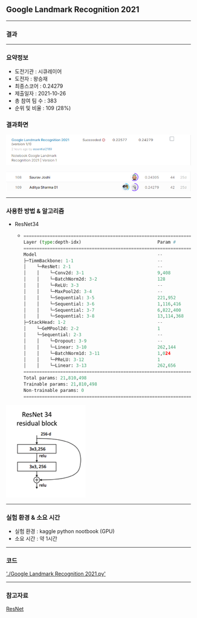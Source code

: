 ## Google Landmark Recognition 2021

------------

### 결과

----------------

### 요약정보

* 도전기관 : 시큐레이어
* 도전자 : 왕승재
* 최종스코어 : 0.24279
* 제출일자 : 2021-10-26
* 총 참여 팀 수 : 383
* 순위 및 비율 : 109 (28%)

### 결과화면

![결과](screanshot/score.png)

![결과](screanshot/leaderboard.PNG)

----------

### 사용한 방법 & 알고리즘

* ResNet34

  * ```python
    ===========================================================================
    Layer (type:depth-idx)                             Param #
    ===========================================================================
    Model                                              --
    ├─TimmBackbone: 1-1                                --
    │    └─ResNet: 2-1                                 --
    │    │    └─Conv2d: 3-1                            9,408
    │    │    └─BatchNorm2d: 3-2                       128
    │    │    └─ReLU: 3-3                              --
    │    │    └─MaxPool2d: 3-4                         --
    │    │    └─Sequential: 3-5                        221,952
    │    │    └─Sequential: 3-6                        1,116,416
    │    │    └─Sequential: 3-7                        6,822,400
    │    │    └─Sequential: 3-8                        13,114,368
    ├─StackHead: 1-2                                   --
    │    └─GeMPool2d: 2-2                              1
    │    └─Sequential: 2-3                             --
    │    │    └─Dropout: 3-9                           --
    │    │    └─Linear: 3-10                           262,144
    │    │    └─BatchNorm1d: 3-11                      1,024
    │    │    └─PReLU: 3-12                            1
    │    │    └─Linear: 3-13                           262,656
    ===========================================================================
    Total params: 21,810,498
    Trainable params: 21,810,498
    Non-trainable params: 0
    ===========================================================================
    ```

![model](screanshot/model.png)

-------------

### 실험 환경 & 소요 시간

* 실험 환경 : kaggle python nootbook (GPU)
* 소요 시간 : 약 1시간

-----------

### 코드

['./Google Landmark Recognition 2021.py'](https://github.com/essential2189/ML_study/blob/main/kaggle/Google%20Landmark%20Recognition%202021/Google%20Landmark%20Recognition%202021.py)

-----------

### 참고자료

[ResNet](https://arxiv.org/abs/1512.03385)
